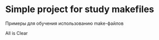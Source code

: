 Simple project for study makefiles
=====================

Примеры для обучения использованию make-файлов

All is Clear


